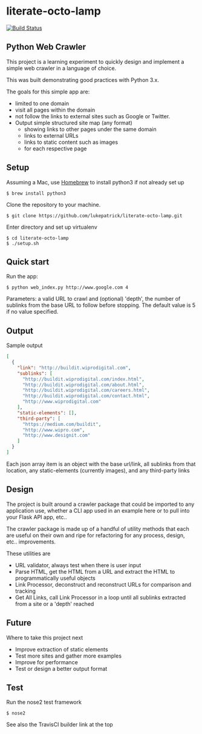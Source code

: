 # literate-octo-lamp 

[![Build Status](https://travis-ci.org/lukepatrick/literate-octo-lamp.svg?branch=master)](https://travis-ci.org/lukepatrick/literate-octo-lamp)

## Python Web Crawler
This project is a learning experiment to quickly design and implement a simple
web crawler in a language of choice. 

This was built demonstrating good practices with Python 3.x.

The goals for this simple app are:
- limited to one domain
- visit all pages within the domain
- not follow the links to external sites such as Google or Twitter.
- Output simple structured site map (any format)
	- showing links to other pages under the same domain
	- links to external URLs
	- links to static content such as images
	- for each respective page

## Setup

Assuming a Mac, use [Homebrew](https://brew.sh/) to install python3 if not already
set up

    $ brew install python3
    
Clone the repository to your machine.

    $ git clone https://github.com/lukepatrick/literate-octo-lamp.git
    
Enter directory and set up virtualenv

    $ cd literate-octo-lamp
    $ ./setup.sh
    
## Quick start

Run the app:

    $ python web_index.py http://www.google.com 4

Parameters: a valid URL to crawl and (optional) 'depth', the number of sublinks from
the base URL to follow before stopping. The default value is 5 if no value specified.

## Output

Sample output

```json
[
  {
    "link": "http://buildit.wiprodigital.com",
    "sublinks": [
      "http://buildit.wiprodigital.com/index.html",
      "http://buildit.wiprodigital.com/about.html",
      "http://buildit.wiprodigital.com/careers.html",
      "http://buildit.wiprodigital.com/contact.html",
      "http://www.wiprodigital.com"
    ],
    "static-elements": [],
    "third-party": [
      "https://medium.com/buildit",
      "http://www.wipro.com",
      "http://www.designit.com"
    ]
  }
]
```

Each json array item is an object with the base url/link, all sublinks from that
location, any static-elements (currently images), and any third-party links



## Design
The project is built around a crawler package that could be imported to any application
use, whether a CLI app used in an example here or to pull into your Flask API
app, etc..

The crawler package is made up of a handful of utility methods that each are useful
on their own and ripe for refactoring for any process, design, etc.. improvements.

These utilities are 
	
- URL validator, always test when there is user input
- Parse HTML, get the HTML from a URL and extract the HTML to programmatically useful objects
- Link Processor, deconstruct and reconstruct URLs for comparison and tracking
- Get All Links, call Link Processor in a loop until all sublinks extracted from a site or a 'depth' reached


## Future
Where to take this project next
- Improve extraction of static elements
- Test more sites and gather more examples
- Improve for performance
- Test or design a better output format


## Test

Run the nose2 test framework

    $ nose2

See also the TravisCI builder link at the top